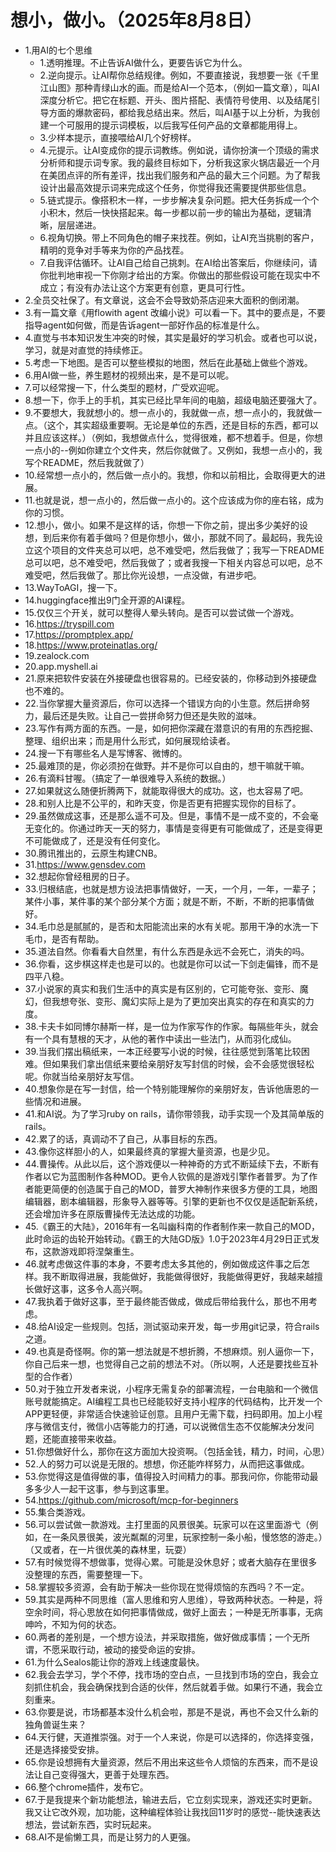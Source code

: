 # 想小，做小。（2025年8月8日） 

- 1.用AI的七个思维
    - 1.透明推理。不止告诉AI做什么，更要告诉它为什么。
    - 2.逆向提示。让AI帮你总结规律。例如，不要直接说，我想要一张《千里江山图》那种青绿山水的画。而是给AI一个范本，（例如一篇文章），叫AI深度分析它。把它在标题、开头、图片搭配、表情符号使用、以及结尾引导方面的爆款密码，都给我总结出来。然后，叫AI基于以上分析，为我创建一个可服用的提示词模板，以后我写任何产品的文章都能用得上。
    - 3.少样本提示，直接喂给AI几个好榜样。
    - 4.元提示。让AI变成你的提示词教练。例如说，请你扮演一个顶级的需求分析师和提示词专家。我的最终目标如下，分析我这家火锅店最近一个月在美团点评的所有差评，找出我们服务和产品的最大三个问题。为了帮我设计出最高效提示词来完成这个任务，你觉得我还需要提供那些信息。
    - 5.链式提示。像搭积木一样，一步步解决复杂问题。把大任务拆成一个个小积木，然后一快快搭起来。每一步都以前一步的输出为基础，逻辑清晰，层层递进。
    - 6.视角切换。带上不同角色的帽子来找茬。例如，让AI充当挑剔的客户，精明的竞争对手等来为你的产品找茬。
    - 7.自我评估循环。让AI自己给自己挑刺。在AI给出答案后，你继续问，请你批判地审视一下你刚才给出的方案。你做出的那些假设可能在现实中不成立；有没有办法让这个方案更有创意，更具可行性。
- 2.全员交社保了。有文章说，这会不会导致奶茶店迎来大面积的倒闭潮。
- 3.有一篇文章《用flowith agent 改编小说》可以看一下。其中的要点是，不要指导agent如何做，而是告诉agent一部好作品的标准是什么。
- 4.直觉与书本知识发生冲突的时候，其实是最好的学习机会。或者也可以说，学习，就是对直觉的持续修正。
- 5.考虑一下地图。是否可以整些模拟的地图，然后在此基础上做些个游戏。
- 6.用AI做一些，养生题材的视频出来，是不是可以呢。
- 7.可以经常搜一下，什么类型的题材，广受欢迎呢。
- 8.想一下，你手上的手机，其实已经比早年间的电脑，超级电脑还要强大了。
- 9.不要想大，我就想小的。想一点小的，我就做一点，想一点小的，我就做一点。（这个，其实超级重要啊。无论是单位的东西，还是目标的东西，都可以并且应该这样。）（例如，我想做点什么，觉得很难，都不想着手。但是，你想一点小的--例如你建立个文件夹，然后你就做了。又例如，我想一点小的，我写个README，然后我就做了）
- 10.经常想一点小的，然后做一点小的。我想，你和以前相比，会取得更大的进展。
- 11.也就是说，想一点小的，然后做一点小的。这个应该成为你的座右铭，成为你的习惯。
- 12.想小，做小。如果不是这样的话，你想一下你之前，提出多少美好的设想，到后来你有着手做吗？但是你想小，做小，那就不同了。最起码，我先设立这个项目的文件夹总可以吧，总不难受吧，然后我做了；我写一下README总可以吧，总不难受吧，然后我做了；或者我搜一下相关内容总可以吧，总不难受吧，然后我做了。那比你光设想，一点没做，有进步吧。
- 13.WayToAGI，搜一下。
- 14.huggingface推出9门全开源的AI课程。
- 15.仅仅三个开关，就可以整得人晕头转向。是否可以尝试做一个游戏。
- 16.https://tryspill.com
- 17.https://promptplex.app/
- 18.https://www.proteinatlas.org/
- 19.zealock.com
- 20.app.myshell.ai
- 21.原来把软件安装在外接硬盘也很容易的。已经安装的，你移动到外接硬盘也不难的。
- 22.当你掌握大量资源后，你可以选择一个错误方向的小生意。然后拼命努力，最后还是失败。让自己一尝拼命努力但还是失败的滋味。
- 23.写作有两方面的东西。一是，如何把你深藏在潜意识的有用的东西挖掘、整理、组织出来；而是用什么形式，如何展现给读者。
- 24.搜一下有哪些名人是写博客、微博的。
- 25.最难顶的是，你必须扮在做野。并不是你可以自由的，想干嘛就干嘛。
- 26.有滴料甘喔。（搞定了一单很难导入系统的数据。）
- 27.如果就这么随便折腾两下，就能取得很大的成功。这，也太容易了吧。
- 28.和别人比是不公平的，和昨天变，你是否更有把握实现你的目标了。
- 29.虽然做成这事，还是那么遥不可及。但是，事情不是一成不变的，不会毫无变化的。你通过昨天一天的努力，事情是变得更有可能做成了，还是变得更不可能做成了，还是没有任何变化。
- 30.腾讯推出的，云原生构建CNB。
- 31.https://www.gensdev.com
- 32.想起你曾经租房的日子。
- 33.归根结底，也就是想方设法把事情做好，一天，一个月，一年，一辈子；某件小事，某件事的某个部分某个方面；就是不断，不断，不断的把事情做好。
- 34.毛巾总是腻腻的，是否和太阳能流出来的水有关呢。那用干净的水洗一下毛巾，是否有帮助。
- 35.道法自然。你看看大自然里，有什么东西是永远不会死亡，消失的吗。
- 36.你看，这步棋这样走也是可以的。也就是你可以试一下剑走偏锋，而不是四平八稳。
- 37.小说家的真实和我们生活中的真实是有区别的，它可能夸张、变形、魔幻，但我想夸张、变形、魔幻实际上是为了更加突出真实的存在和真实的力度。
- 38.卡夫卡如同博尔赫斯一样，是一位为作家写作的作家。每隔些年头，就会有一个具有慧根的天才，从他的著作中读出一些法门，从而羽化成仙。
- 39.当我们摆出稿纸来，一本正经要写小说的时候，往往感觉到落笔比较困难。但如果我们拿出信纸来要给亲朋好友写封信的时候，会不会感觉很轻松呢。你就当给亲朋好友写信。
- 40.想象你是在写一封信，给一个特别能理解你的亲朋好友，告诉他唐恩的一些情况和进展。
- 41.和AI说。为了学习ruby on rails，请你带领我，动手实现一个及其简单版的rails。
- 42.累了的话，真调动不了自己，从事目标的东西。
- 43.像你这样胆小的人，如果最终真的掌握大量资源，也是少见。
- 44.曹操传。从此以后，这个游戏便以一种神奇的方式不断延续下去，不断有作者以它为蓝图制作各种MOD。更令人钦佩的是游戏引擎作者普罗。为了作者能更简便的创造属于自己的MOD，普罗大神制作来很多方便的工具，地图编辑器，剧本编辑器，形象导入器等等。引擎的更新也不仅仅是适配新系统，还会增加许多在原版曹操传无法达成的功能。
- 45.《霸王的大陆》，2016年有一名叫幽科南的作者制作来一款自己的MOD，此时命运的齿轮开始转动。《霸王的大陆GD版》1.0于2023年4月29日正式发布，这款游戏即将涅槃重生。
- 46.就考虑做这件事的本身，不要考虑太多其他的，例如做成这件事之后怎样。我不断取得进展，我能做好，我能做得很好，我能做得更好，我越来越擅长做好这事，这多令人高兴啊。
- 47.我执着于做好这事，至于最终能否做成，做成后带给我什么，那也不用考虑。
- 48.给AI设定一些规则。包括，测试驱动来开发，每一步用git记录，符合rails之道。
- 49.也真是奇怪啊。你的第一想法就是不想折腾，不想麻烦。别人逼你一下，你自己后来一想，也觉得自己之前的想法不对。（所以啊，人还是要找些互补型的合作者）
- 50.对于独立开发者来说，小程序无需复杂的部署流程，一台电脑和一个微信账号就能搞定。AI编程工具也已经能较好支持小程序的代码结构，比开发一个APP更轻便，非常适合快速验证创意。且用户无需下载，扫码即用。加上小程序与微信支付，微信小店等能力的打通，可以说微信生态不仅能解决分发问题，还能直接带来收益。
- 51.你想做好什么，那你在这方面加大投资啊。（包括金钱，精力，时间，心思）
- 52.人的努力可以说是无限的。想想，你还能咋样努力，从而把这事做成。
- 53.你觉得这是值得做的事，值得投入时间精力的事。那我问你，你能带动最多多少人一起干这事，参与到这事里。
- 54.https://github.com/microsoft/mcp-for-beginners
- 55.集合类游戏。
- 56.可以尝试做一款游戏。主打里面的风景很美。玩家可以在这里面游弋（例如，在一条风景很美，波光粼粼的河里，玩家控制一条小船，慢悠悠的游走。）（又或者，在一片很优美的森林里，玩耍）
- 57.有时候觉得不想做事，觉得心累。可能是没休息好；或者大脑存在里很多没整理的东西，需要整理一下。
- 58.掌握较多资源，会有助于解决一些你现在觉得烦恼的东西吗？不一定。
- 59.其实是两种不同思维（富人思维和穷人思维），导致两种状态。一种是，将空余时间，将心思放在如何把事情做成，做好上面去；一种是无所事事，无病呻吟，不知为何的状态。
- 60.两者的差别是，一个想方设法，并采取措施，做好做成事情；一个无所谓，不愿采取行动，被动的接受命运的安排。
- 61.为什么Sealos能让你的游戏上线速度最快。
- 62.我会去学习，学个不停，找市场的空白点，一旦找到市场的空白，我会立刻抓住机会，我会确保找到合适的伙伴，然后就着手做。如果行不通，我会立刻重来。
- 63.你要是说，市场都基本没什么机会啦，那是不是说，再也不会又什么新的独角兽诞生来？
- 64.天行健，天道推崇强。对于一个人来说，你是可以选择的，你选择变强，还是选择接受安排。
- 65.你是设想拥有大量资源，然后不用出来这些令人烦恼的东西来，而不是设法让自己变得强大，更善于处理东西。
- 66.整个chrome插件，发布它。
- 67.于是我提来个新功能想法，输进去后，它立刻实现来，游戏还实时更新。我又让它改外观，加功能，这种编程体验让我找回11岁时的感觉--能快速表达想法，尝试新东西，实时玩起来。
- 68.AI不是偷懒工具，而是让努力的人更强。

